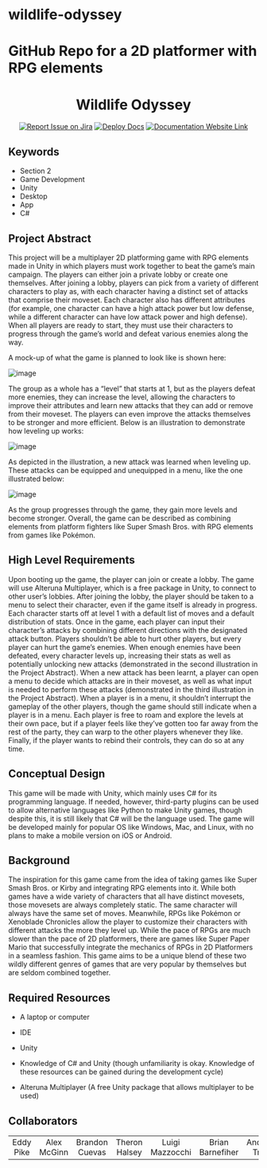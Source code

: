 # wildlife-odyssey
GitHub Repo for a 2D platformer with RPG elements
=======
<div align="center">

# Wildlife Odyssey
[![Report Issue on Jira](https://img.shields.io/badge/Report%20Issues-Jira-0052CC?style=flat&logo=jira-software)](https://temple-cis-projects-in-cs.atlassian.net/jira/software/c/projects/DT/issues)
[![Deploy Docs](https://github.com/ApplebaumIan/tu-cis-4398-docs-template/actions/workflows/deploy.yml/badge.svg)](https://github.com/ApplebaumIan/tu-cis-4398-docs-template/actions/workflows/deploy.yml)
[![Documentation Website Link](https://img.shields.io/badge/-Documentation%20Website-brightgreen)](https://capstone-projects-2024-spring.github.io/project-rpg-elements-game/)


</div>


## Keywords
 

* Section 2
* Game Development
* Unity
* Desktop
* App
* C# 

 

## Project Abstract
This project will be a multiplayer 2D platforming game with RPG elements made in Unity in which players must work together to beat the game’s main campaign. The players can either join a private lobby or create one themselves. After joining a lobby, players can pick from a variety of different characters to play as, with each character having a distinct set of attacks that comprise their moveset. Each character also has different attributes (for example, one character can have a high attack power but low defense, while a different character can have low attack power and high defense). When all players are ready to start, they must use their characters to progress through the game’s world and defeat various enemies along the way. 

 

A mock-up of what the game is planned to look like is shown here:

![image](https://github.com/Capstone-Projects-2024-Spring/project-rpg-elements-game/assets/97611396/a96721c1-7089-4f1f-8502-68e50e050ead)


The group as a whole has a “level” that starts at 1, but as the players defeat more enemies, they can increase the level, allowing the characters to improve their attributes and learn new attacks that they can add or remove from their moveset. The players can even improve the attacks themselves to be stronger and more efficient. Below is an illustration to demonstrate how leveling up works:

![image](https://github.com/Capstone-Projects-2024-Spring/project-rpg-elements-game/assets/97611396/79b814bd-7111-4000-8ccc-04526e08cbf8)



As depicted in the illustration, a new attack was learned when leveling up. These attacks can be equipped and unequipped in a menu, like the one illustrated below:

![image](https://github.com/Capstone-Projects-2024-Spring/project-rpg-elements-game/assets/97611396/23fa6c75-710d-425a-a3dd-093402444613)

As the group progresses through the game, they gain more levels and become stronger. Overall, the game can be described as combining elements from platform fighters like Super Smash Bros. with RPG elements from games like Pokémon.


## High Level Requirements
Upon booting up the game, the player can join or create a lobby. The game will use Alteruna Multiplayer, which is a free package in Unity, to connect to other user’s lobbies. After joining the lobby, the player should be taken to a menu to select their character, even if the game itself is already in progress. Each character starts off at level 1 with a default list of moves and a default distribution of stats. Once in the game, each player can input their character’s attacks by combining different directions with the designated attack button. Players shouldn’t be able to hurt other players, but every player can hurt the game’s enemies. When enough enemies have been defeated, every character levels up, increasing their stats as well as potentially unlocking new attacks (demonstrated in the second illustration in the Project Abstract). When a new attack has been learnt, a player can open a menu to decide which attacks are in their moveset, as well as what input is needed to perform these attacks (demonstrated in the third illustration in the Project Abstract). When a player is in a menu, it shouldn’t interrupt the gameplay of the other players, though the game should still indicate when a player is in a menu. Each player is free to roam and explore the levels at their own pace, but if a player feels like they’ve gotten too far away from the rest of the party, they can warp to the other players whenever they like. Finally, if the player wants to rebind their controls, they can do so at any time.

## Conceptual Design
This game will be made with Unity, which mainly uses C# for its programming language. If needed, however, third-party plugins can be used to allow alternative languages like Python to make Unity games, though despite this, it is still likely that C# will be the language used. The game will be developed mainly for popular OS like Windows, Mac, and Linux, with no plans to make a mobile version on iOS or Android.

 

## Background
The inspiration for this game came from the idea of taking games like Super Smash Bros. or Kirby and integrating RPG elements into it. While both games have a wide variety of characters that all have distinct movesets, those movesets are always completely static. The same character will always have the same set of moves. Meanwhile, RPGs like Pokémon or Xenoblade Chronicles allow the player to customize their characters with different attacks the more they level up. While the pace of RPGs are much slower than the pace of 2D platformers, there are games like Super Paper Mario that successfully integrate the mechanics of RPGs in 2D Platformers in a seamless fashion. This game aims to be a unique blend of these two wildly different genres of games that are very popular by themselves but are seldom combined together.

 

## Required Resources
* A laptop or computer

* IDE

* Unity

* Knowledge of C# and Unity (though unfamiliarity is okay. Knowledge of these resources can be gained during the development cycle)

* Alteruna Multiplayer (A free Unity package that allows multiplayer to be used)
## Collaborators

[//]: # ( readme: collaborators -start )
<table>
<tr>
    <td align="center">
        Eddy Pike
    </td>
    <td align="center">
        Alex McGinn
    </td>
    <td align="center">
        Brandon Cuevas
    </td>
    <td align="center">
        Theron Halsey
    </td>
    <td align="center">
        Luigi Mazzocchi
    </td>
    <td align="center">
        Brian Barnefiher
    </td>
    <td align="center">
        Andrew Tran
    </td>

   </tr>
</table>

[//]: # ( readme: collaborators -end )

